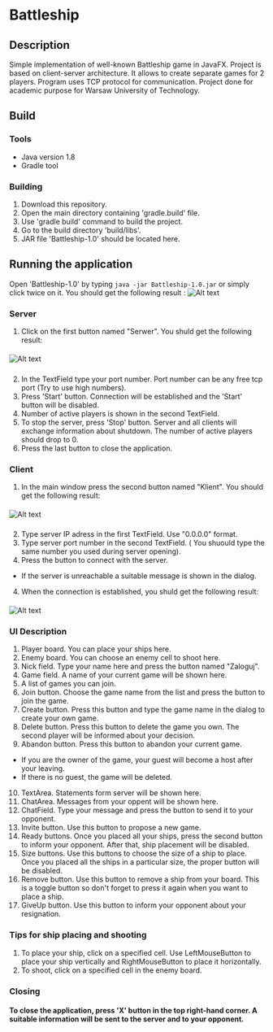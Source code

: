 # Battleship

## Description
Simple implementation of well-known Battleship game in JavaFX. Project is based on client-server architecture. It allows to create separate games for 2 players. Program uses TCP protocol for communication.
Project done for academic purpose for Warsaw University of Technology.
## Build
### Tools
* Java version 1.8
* Gradle tool

### Building
1. Download this repository.
2. Open the main directory containing 'gradle.build' file.
3. Use 'gradle build' command to build the project.
4. Go to the build directory 'build/libs'.
5. JAR file 'Battleship-1.0' should be located here.

## Running the application

Open 'Battleship-1.0' by typing `java -jar Battleship-1.0.jar` or simply click twice on it.
You should get the following result : 
![Alt text](https://github.com/ToLiveisToCode/Battleship/blob/master/src/main/resources/main.png "Main window")

### Server
1. Click on the first button named "Serwer". You shuld get the following result: 
####
![Alt text](https://github.com/ToLiveisToCode/Battleship/blob/master/src/main/resources/server.png "Server window")
###
2. In the TextField type your port number. Port number can be any free tcp port (Try to use high numbers).
3. Press 'Start' button. Connection will be established and the 'Start' button will be disabled.
4. Number of active players is shown in the second TextField.
5. To stop the server, press 'Stop' button. Server and all clients will exchange information about shutdown. The number of active players should drop to 0.
6. Press the last button to close the application.

### Client
1. In the main window press the second button named "Klient". You should get the following result:
####
![Alt text](https://github.com/ToLiveisToCode/Battleship/blob/master/src/main/resources/client1.png "Client window")
###
2. Type server IP adress in the first TextField. Use "0.0.0.0" format.
3. Type server port number in the second TextField. ( You shuould type the same number you used during server opening).
4. Press the button to connect with the server.
* If the server is unreachable a suitable message is shown in the dialog.
4. When the connection is established, you shuld get the following result:
####
![Alt text](https://github.com/ToLiveisToCode/Battleship/blob/master/src/main/resources/client2.png "Client window")
### UI Description
1. Player board. You can place your ships here. 
2. Enemy board. You can choose an enemy cell to shoot here.
3. Nick field. Type your name here and press the button named "Zaloguj".
4. Game field. A name of your current game will be shown here.
5. A list of games you can join.
6. Join button. Choose the game name from the list and press the button to join the game.
7. Create button. Press this button and type the game name in the dialog to create your own game.
8. Delete button. Press this button to delete the game you own. The second player will be informed about your decision.
9. Abandon button. Press this button to abandon your current game. 
* If you are the owner of the game, your guest will become a host after your leaving.
* If there is no guest, the game will be deleted.
10. TextArea. Statements form server will be shown here.
11. ChatArea. Messages from your oppent will be shown here.
12. ChatField. Type your message and press the button to send it to your opponent.
13. Invite button. Use this button to propose a new game.
14. Ready buttons. Once you placed all your ships, press the second button to inform your opponent. After that, ship placement will be disabled.
15. Size buttons. Use this buttons to choose the size of a ship to place. Once you placed all the ships in a particular size, the proper button will be disabled.
16. Remove button. Use this button to remove a ship from your board. This is a toggle button so don't forget to press it again when you want to place a ship.
17. GiveUp button. Use this button to inform your opponent about your resignation.

### Tips for ship placing and shooting
1. To place your ship, click on a specified cell. Use LeftMouseButton to place your ship vertically and RightMouseButton to place it horizontally.
2. To shoot, click on a specified cell in the enemy board.

### Closing
#### To close the application, press 'X' button in the top right-hand corner. A suitable information will be sent to the server and to your opponent.
